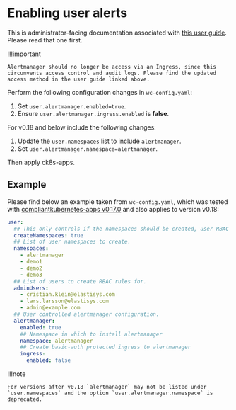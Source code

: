 # Enabling user alerts

This is administrator-facing documentation associated with [this user guide](../user-guide/alerts.md). Please read that one first.

!!!important

    Alertmanager should no longer be access via an Ingress, since this circumvents access control and audit logs. Please find the updated access method in the user guide linked above.

Perform the following configuration changes in `wc-config.yaml`:

1.  Set `user.alertmanager.enabled=true`.
1.  Ensure `user.alertmanager.ingress.enabled` is **false**.

For v0.18 and below include the following changes:

1.  Update the `user.namespaces` list to include `alertmanager`.
1.  Set `user.alertmanager.namespace=alertmanager`.

Then apply ck8s-apps.

## Example

Please find below an example taken from `wc-config.yaml`, which was tested with [compliantkubernetes-apps v0.17.0](https://github.com/elastisys/compliantkubernetes-apps/releases/tag/v0.17.0) and also applies to version v0.18:

```yaml
user:
  ## This only controls if the namespaces should be created, user RBAC is always created.
  createNamespaces: true
  ## List of user namespaces to create.
  namespaces:
    - alertmanager
    - demo1
    - demo2
    - demo3
  ## List of users to create RBAC rules for.
  adminUsers:
    - cristian.klein@elastisys.com
    - lars.larsson@elastisys.com
    - admin@example.com
  ## User controlled alertmanager configuration.
  alertmanager:
    enabled: true
    ## Namespace in which to install alertmanager
    namespace: alertmanager
    ## Create basic-auth protected ingress to alertmanager
    ingress:
      enabled: false
```

!!!note

    For versions after v0.18 `alertmanager` may not be listed under `user.namespaces` and the option `user.alertmanager.namespace` is deprecated.

